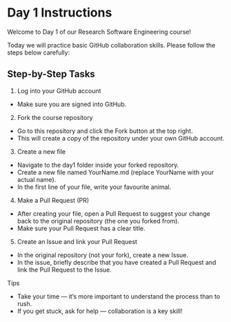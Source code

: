 # Day 1 Instructions

Welcome to Day 1 of our Research Software Engineering course! 

Today we will practice basic GitHub collaboration skills.
Please follow the steps below carefully:

## Step-by-Step Tasks

1.	Log into your GitHub account
- Make sure you are signed into GitHub.
2.	Fork the course repository
- Go to this repository and click the Fork button at the top right.
- This will create a copy of the repository under your own GitHub account.
3.	Create a new file
- Navigate to the day1 folder inside your forked repository.
- Create a new file named YourName.md (replace YourName with your actual name).
- In the first line of your file, write your favourite animal.

4.	Make a Pull Request (PR)
- After creating your file, open a Pull Request to suggest your change back to the original repository (the one you forked from).
- Make sure your Pull Request has a clear title.

5.	Create an Issue and link your Pull Request
- In the original repository (not your fork), create a new Issue.
- In the issue, briefly describe that you have created a Pull Request and link the Pull Request to the Issue.

Tips
- Take your time — it’s more important to understand the process than to rush.
- If you get stuck, ask for help — collaboration is a key skill!

